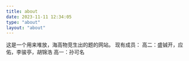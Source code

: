 ```yaml
---
title: about
date: 2023-11-11 12:34:05
type: "about"
layout: "about"
---
```

这是一个用来堆放，海高物竞生出的题的网站。
现有成员：
高二：盛铖开，应佑，李骏亭，胡锦浩
高一：孙可名